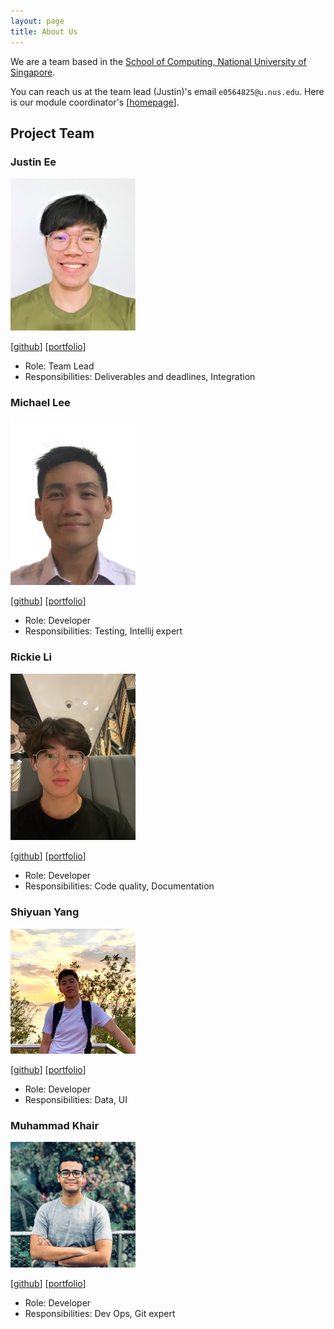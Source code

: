 ```yaml
---
layout: page
title: About Us
---
```


We are a team based in the [School of Computing, National University of Singapore](http://www.comp.nus.edu.sg).

You can reach us at the team lead (Justin)'s email `e0564825@u.nus.edu`.
Here is our module coordinator's
[[homepage](http://www.comp.nus.edu.sg/~damithch)].

## Project Team

### Justin Ee

<img src="images/eezj35.png" width="200px">

[[github](https://github.com/eezj35)]
[[portfolio](team/eezj35.md)]

* Role: Team Lead
* Responsibilities: Deliverables and deadlines, Integration

### Michael Lee

<img src="images/michael-lee-sk.png" width="200px">

[[github](http://github.com/michael-lee-sk)]
[[portfolio](team/michael-lee-sk.md)]

* Role: Developer
* Responsibilities: Testing, Intellij expert

### Rickie Li

<img src="images/mgrl2201.png" width="200px">

[[github](http://github.com/mgrl2201)]
[[portfolio](team/mgrl2201.md)]

* Role: Developer
* Responsibilities: Code quality, Documentation

### Shiyuan Yang

<img src="images/timothyoung97.png" width="200px">

[[github](http://github.com/timothyoung97)]
[[portfolio](team/timothyoung97.md)]

* Role: Developer
* Responsibilities: Data, UI

### Muhammad Khair

<img src="images/muhammad-khair.png" width="200px">

[[github](http://github.com/muhammad-khair)]
[[portfolio](team/muhammad-khair.md)]

* Role: Developer
* Responsibilities: Dev Ops, Git expert
